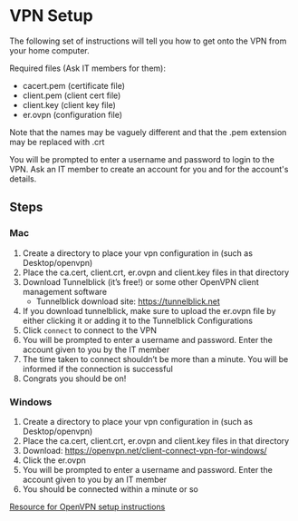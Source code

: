 # VPN Setup

The following set of instructions will tell you how to get onto the VPN from your home computer.

Required files (Ask IT members for them):
- cacert.pem (certificate file)
- client.pem (client cert file)
- client.key (client key file)
- er.ovpn (configuration file)

Note that the names may be vaguely different and that the .pem extension may be replaced with .crt

You will be prompted to enter a username and password to login to the VPN. Ask an IT member to create an account for you and for the account's details.

## Steps
### Mac
1. Create a directory to place your vpn configuration in (such as Desktop/openvpn)
2. Place the ca.cert, client.crt, er.ovpn and client.key files in that directory
3. Download Tunnelblick (it’s free!) or some other OpenVPN client management software
    - Tunnelblick download site: https://tunnelblick.net 
4. If you download tunnelblick, make sure to upload the er.ovpn file by either clicking it or adding it to the Tunnelblick Configurations
5. Click `connect` to connect to the VPN
6. You will be prompted to enter a username and password. Enter the account given to you by the IT member
7. The time taken to connect shouldn’t be more than a minute. You will be informed if the connection is successful
8. Congrats you should be on!

### Windows
1. Create a directory to place your vpn configuration in (such as Desktop/openvpn)
2. Place the ca.cert, client.crt, er.ovpn and client.key files in that directory
3. Download: https://openvpn.net/client-connect-vpn-for-windows/
4. Click the er.ovpn
5. You will be prompted to enter a username and password. Enter the account given to you by an IT member
6. You should be connected within a minute or so

[Resource for OpenVPN setup instructions](https://help.ubnt.com/hc/en-us/articles/115015971688-EdgeRouter-OpenVPN-Server)
